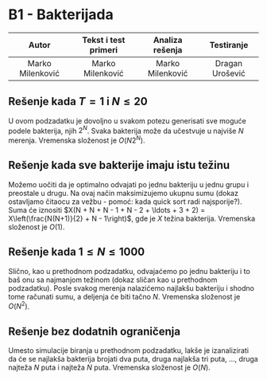 # B1 - Bakterijada

| Autor | Tekst i test primeri | Analiza rеšenja | Testiranje |
|:-:|:-:|:-:|:-:|
| Marko Milenković | Marko Milenković | Marko Milenković | Dragan Urošević |

## Rešenje kada $T = 1$ i $N \leq 20$
U ovom podzadatku je dovoljno u svakom potezu generisati sve moguće podele bakterija, njih $2^N$. Svaka bakterija može da učestvuje u najviše $N$ merenja. Vremenska složenost je $O(N2^N)$.

## Rešenje kada sve bakterije imaju istu težinu
Možemo uočiti da je optimalno odvajati po jednu bakteriju u jednu grupu i preostale u drugu. Na ovaj način maksimizujemo ukupnu sumu (dokaz ostavljamo čitaocu za vežbu - pomoć: kada quick sort radi najsporije?). Suma će iznositi $X(N + N + N - 1 + N - 2 + \ldots + 3 + 2) = X\left(\frac{N(N+1)}{2} + N - 1\right)$, gde je $X$ težina bakterija. Vremenska složenost je $O(1)$.

## Rešenje kada $1 \leq N \leq 1000$
Slično, kao u prethodnom podzadatku, odvajaćemo po jednu bakteriju i to baš onu sa najmanjom težinom (dokaz sličan kao u prethodnom podzadatku). Posle svakog merenja nalazićemo najlakšu bakteriju i shodno tome računati sumu, a deljenja će biti tačno $N$. Vremenska složenost je $O(N^2)$.

## Rešenje bez dodatnih ograničenja
Umesto simulacije biranja u prethodnom podzadatku, lakše je izanalizirati da će se najlakša bakterija brojati dva puta, druga najlakša tri puta, ..., druga najteža $N$ puta i najteža $N$ puta. Vremenska složenost je $O(N)$.